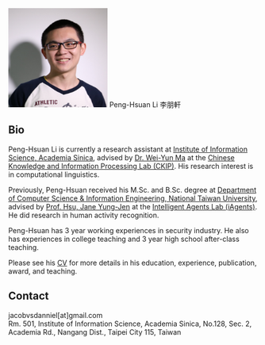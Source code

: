 <img src="img/Peng-Hsuan_Li.jpg" alt="img/Peng-Hsuan_Li.jpg" width="200" height="200">
Peng-Hsuan Li 李朋軒

## Bio
Peng-Hsuan Li is currently a research assistant at <a href="https://www.iis.sinica.edu.tw/index_en.html">Institute of Information Science, Academia Sinica</a>, advised by <a href="http://www.iis.sinica.edu.tw/pages/ma/">Dr. Wei-Yun Ma</a> at the <a href="http://ckip.iis.sinica.edu.tw:8080/">Chinese Knowledge and Information Processing Lab (CKIP)</a>. His research interest is in computational linguistics.

Previously, Peng-Hsuan received his M.Sc. and B.Sc. degree at <a href="https://www.csie.ntu.edu.tw/main.php">Department of Computer Science & Information Engineering, National Taiwan University</a>, advised by <a href="https://iagentntu.github.io/professor/Jane">Prof. Hsu, Jane Yung-Jen</a> at the <a href="https://iagentntu.github.io/">Intelligent Agents Lab (iAgents)</a>. He did research in human activity recognition.

Peng-Hsuan has 3 year working experiences in security industry. He also has experiences in college teaching and 3 year high school after-class teaching.

Please see his [CV](doc/Curriculum_Vitae.pdf) for more details in his education, experience, publication, award, and teaching.

## Contact
jacobvsdanniel[at]gmail.com<br />
Rm. 501, Institute of Information Science, Academia Sinica, No.128, Sec. 2, Academia Rd., Nangang Dist., Taipei City 115, Taiwan
